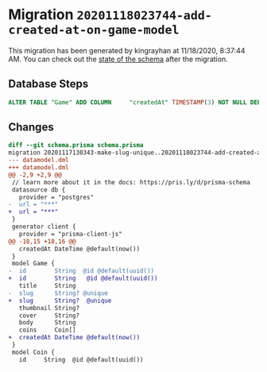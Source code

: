 # Migration `20201118023744-add-created-at-on-game-model`

This migration has been generated by kingrayhan at 11/18/2020, 8:37:44 AM.
You can check out the [state of the schema](./schema.prisma) after the migration.

## Database Steps

```sql
ALTER TABLE "Game" ADD COLUMN     "createdAt" TIMESTAMP(3) NOT NULL DEFAULT CURRENT_TIMESTAMP
```

## Changes

```diff
diff --git schema.prisma schema.prisma
migration 20201117130343-make-slug-unique..20201118023744-add-created-at-on-game-model
--- datamodel.dml
+++ datamodel.dml
@@ -2,9 +2,9 @@
 // learn more about it in the docs: https://pris.ly/d/prisma-schema
 datasource db {
   provider = "postgres"
-  url = "***"
+  url = "***"
 }
 generator client {
   provider = "prisma-client-js"
@@ -18,15 +18,16 @@
   createdAt DateTime @default(now())
 }
 model Game {
-  id        String  @id @default(uuid())
+  id        String   @id @default(uuid())
   title     String
-  slug      String? @unique
+  slug      String?  @unique
   thumbnail String?
   cover     String?
   body      String
   coins     Coin[]
+  createdAt DateTime @default(now())
 }
 model Coin {
   id     String  @id @default(uuid())
```


